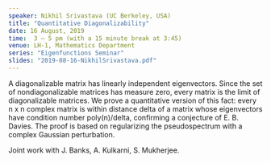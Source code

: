 ```yaml
---
speaker: Nikhil Srivastava (UC Berkeley, USA)
title: "Quantitative Diagonalizability"
date: 16 August, 2019
time:  3 – 5 pm (with a 15 minute break at 3:45)
venue: LH-1, Mathematics Department
series: "Eigenfunctions Seminar"
slides: "2019-08-16-NikhilSrivastava.pdf"
---
```


A diagonalizable matrix has linearly independent
eigenvectors. Since the set of nondiagonalizable
matrices has measure zero, every matrix is the
limit of diagonalizable matrices. We prove a
quantitative version of this fact: every n x n
complex matrix is within distance delta of a matrix
whose eigenvectors have condition number poly(n)/delta,
confirming a conjecture of E. B. Davies. The proof
is based on regularizing the pseudospectrum with a
complex Gaussian perturbation.

Joint work with J. Banks, A. Kulkarni, S. Mukherjee.
